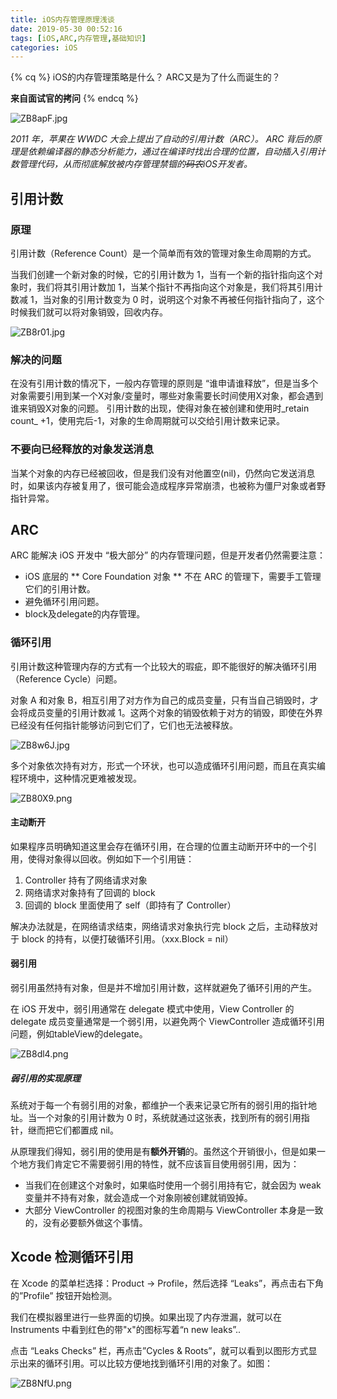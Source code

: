 ```yaml
---
title: iOS内存管理原理浅谈
date: 2019-05-30 00:52:16
tags: [iOS,ARC,内存管理,基础知识]
categories: iOS
---
```


{% cq %}
iOS的内存管理策略是什么？ ARC又是为了什么而诞生的？

**来自面试官的拷问**
{% endcq %}

![ZB8apF.jpg](https://s2.ax1x.com/2019/07/07/ZB8apF.jpg)

<!-- more -->


*2011 年，苹果在 WWDC 大会上提出了自动的引用计数（ARC）。
ARC 背后的原理是依赖编译器的静态分析能力，通过在编译时找出合理的位置，自动插入引用计数管理代码，从而彻底解放被内存管理禁锢的~~码农~~iOS开发者。*

## 引用计数 ##

### 原理 ###

引用计数（Reference Count）是一个简单而有效的管理对象生命周期的方式。

当我们创建一个新对象的时候，它的引用计数为 1，当有一个新的指针指向这个对象时，我们将其引用计数加 1，当某个指针不再指向这个对象是，我们将其引用计数减 1，当对象的引用计数变为 0 时，说明这个对象不再被任何指针指向了，这个时候我们就可以将对象销毁，回收内存。

![ZB8r01.jpg](https://s2.ax1x.com/2019/07/07/ZB8r01.jpg)

### 解决的问题 ###

在没有引用计数的情况下，一般内存管理的原则是 “谁申请谁释放”，但是当多个对象需要引用到某一个X对象/变量时，哪些对象需要长时间使用X对象，都会遇到谁来销毁X对象的问题。
引用计数的出现，使得对象在被创建和使用时_retain count_ +1，使用完后-1，对象的生命周期就可以交给引用计数来记录。

### 不要向已经释放的对象发送消息 ###

当某个对象的内存已经被回收，但是我们没有对他置空(nil)，仍然向它发送消息时，如果该内存被复用了，很可能会造成程序异常崩溃，也被称为僵尸对象或者野指针异常。

## ARC ##

ARC 能解决 iOS 开发中 “极大部分” 的内存管理问题，但是开发者仍然需要注意：

+ iOS 底层的 ** Core Foundation 对象 ** 不在 ARC 的管理下，需要手工管理它们的引用计数。
+ 避免循环引用问题。
+ block及delegate的内存管理。

### 循环引用 ###

引用计数这种管理内存的方式有一个比较大的瑕疵，即不能很好的解决循环引用（Reference Cycle）问题。

对象 A 和对象 B，相互引用了对方作为自己的成员变量，只有当自己销毁时，才会将成员变量的引用计数减 1。这两个对象的销毁依赖于对方的销毁，即使在外界已经没有任何指针能够访问到它们了，它们也无法被释放。

![ZB8w6J.jpg](https://s2.ax1x.com/2019/07/07/ZB8w6J.jpg)

多个对象依次持有对方，形式一个环状，也可以造成循环引用问题，而且在真实编程环境中，这种情况更难被发现。

![ZB80X9.png](https://s2.ax1x.com/2019/07/07/ZB80X9.png)

#### 主动断开 ####

如果程序员明确知道这里会存在循环引用，在合理的位置主动断开环中的一个引用，使得对象得以回收。例如如下一个引用链：

1. Controller 持有了网络请求对象
2. 网络请求对象持有了回调的 block
3. 回调的 block 里面使用了 self（即持有了 Controller）

解决办法就是，在网络请求结束，网络请求对象执行完 block 之后，主动释放对于 block 的持有，以便打破循环引用。（xxx.Block = nil）

#### 弱引用 ####

弱引用虽然持有对象，但是并不增加引用计数，这样就避免了循环引用的产生。

在 iOS 开发中，弱引用通常在 delegate 模式中使用，View Controller 的 delegate 成员变量通常是一个弱引用，以避免两个 ViewController 造成循环引用问题，例如tableView的delegate。

![ZB8dl4.png](https://s2.ax1x.com/2019/07/07/ZB8dl4.png)

##### 弱引用的实现原理 #####

系统对于每一个有弱引用的对象，都维护一个表来记录它所有的弱引用的指针地址。当一个对象的引用计数为 0 时，系统就通过这张表，找到所有的弱引用指针，继而把它们都置成 nil。

从原理我们得知，弱引用的使用是有**额外开销**的。虽然这个开销很小，但是如果一个地方我们肯定它不需要弱引用的特性，就不应该盲目使用弱引用，因为：

+ 当我们在创建这个对象时，如果临时使用一个弱引用持有它，就会因为 weak 变量并不持有对象，就会造成一个对象刚被创建就销毁掉。
+ 大部分 ViewController 的视图对象的生命周期与 ViewController 本身是一致的，没有必要额外做这个事情。

## Xcode 检测循环引用 ##

在 Xcode 的菜单栏选择：Product -> Profile，然后选择 “Leaks”，再点击右下角的”Profile” 按钮开始检测。

我们在模拟器里进行一些界面的切换。如果出现了内存泄漏，就可以在 Instruments 中看到红色的带"x"的图标写着“n new leaks”..

点击 “Leaks Checks” 栏，再点击”Cycles & Roots”，就可以看到以图形方式显示出来的循环引用。可以比较方便地找到循环引用的对象了。如图：

![ZB8NfU.png](https://s2.ax1x.com/2019/07/07/ZB8NfU.png)
